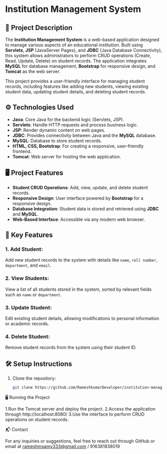 # Institution Management System

## 📌 Project Description
The **Institution Management System** is a web-based application designed to manage various aspects of an educational institution. Built using **Servlets**, **JSP** (JavaServer Pages), and **JDBC** (Java Database Connectivity), this system allows administrators to perform CRUD operations (Create, Read, Update, Delete) on student records. The application integrates **MySQL** for database management, **Bootstrap** for responsive design, and **Tomcat** as the web server.

This project provides a user-friendly interface for managing student records, including features like adding new students, viewing existing student data, updating student details, and deleting student records.

## ⚙️ Technologies Used
- **Java**: Core Java for the backend logic (Servlets, JSP).
- **Servlets**: Handle HTTP requests and process business logic.
- **JSP**: Render dynamic content on web pages.
- **JDBC**: Provides connectivity between Java and the **MySQL** database.
- **MySQL**: Database to store student records.
- **HTML, CSS, Bootstrap**: For creating a responsive, user-friendly frontend.
- **Tomcat**: Web server for hosting the web application.

## 🖥️ Project Features
- **Student CRUD Operations**: Add, view, update, and delete student records.
- **Responsive Design**: User interface powered by **Bootstrap** for a responsive design.
- **Database Integration**: Student data is stored and retrieved using **JDBC** and **MySQL**.
- **Web-Based Interface**: Accessible via any modern web browser.

## 🔧 Key Features
### 1. **Add Student**:
Add new student records to the system with details like `name`, `roll number`, `department`, and `email`.

### 2. **View Students**:
View a list of all students stored in the system, sorted by relevant fields such as `name` or `department`.

### 3. **Update Student**:
Edit existing student details, allowing modifications to personal information or academic records.

### 4. **Delete Student**:
Remove student records from the system using their student ID.

## 🛠️ Setup Instructions
1. Clone the repository:
   ```bash
   git clone https://github.com/RameshkumarDeveloper/institution-management-system.git
🖥️ Running the Project

  1.Run the Tomcat server and deploy the project.
  2.Access the application through http://localhost:8080/
  3.Use the interface to perform CRUD operations on student records.


📬 Contact

For any inquiries or suggestions, feel free to reach out through GitHub or email at rameshmsamy333@gmail.com / 916381838019


